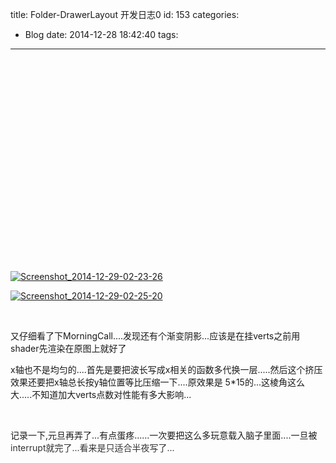 title: Folder-DrawerLayout 开发日志0
id: 153
categories:
  - Blog
date: 2014-12-28 18:42:40
tags:
---

&nbsp;

&nbsp;

&nbsp;

&nbsp;

&nbsp;

&nbsp;

&nbsp;

&nbsp;

&nbsp;

&nbsp;

&nbsp;

[![Screenshot_2014-12-29-02-23-26](http://dk-exp.com/wp-content/uploads/2014/12/Screenshot_2014-12-29-02-23-26-168x300.png)](http://dk-exp.com/wp-content/uploads/2014/12/Screenshot_2014-12-29-02-23-26.png)

[![Screenshot_2014-12-29-02-25-20](http://dk-exp.com/wp-content/uploads/2014/12/Screenshot_2014-12-29-02-25-20-168x300.png)](http://dk-exp.com/wp-content/uploads/2014/12/Screenshot_2014-12-29-02-25-20.png)

&nbsp;

又仔细看了下MorningCall....发现还有个渐变阴影...应该是在挂verts之前用shader先渲染在原图上就好了

x轴也不是均匀的....首先是要把波长写成x相关的函数多代换一层.....然后这个挤压效果还要把x轴总长按y轴位置等比压缩一下....原效果是 5*15的...这棱角这么大.....不知道加大verts点数对性能有多大影响...

&nbsp;

记录一下,元旦再弄了...有点蛋疼......一次要把这么多玩意载入脑子里面....一旦被<span style="color: #333333;">interrupt就完了...看来是只适合半夜写了...</span>